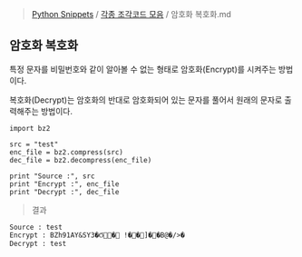 > [Python Snippets](../README.md) / [각종 조각코드 모음](README.md) / 암호화 복호화.md
## 암호화 복호화
특정 문자를 비밀번호와 같이 알아볼 수 없는 형태로 암호화(Encrypt)를 시켜주는 방법이다.

복호화(Decrypt)는 암호화의 반대로 암호화되어 있는 문자를 풀어서 원래의 문자로 출력해주는 방법이다.

```
import bz2

src = "test"
enc_file = bz2.compress(src)
dec_file = bz2.decompress(enc_file)

print "Source :", src
print "Encrypt :", enc_file
print "Decrypt :", dec_file
```

> 결과

```
Source : test
Encrypt : BZh91AY&SY3�Ϭ� !��]��B@�/>�
Decrypt : test
```